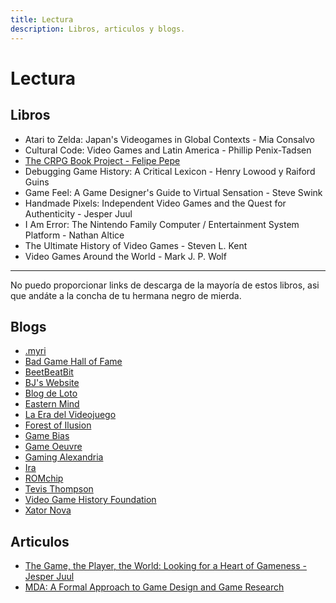 ```yaml
---
title: Lectura
description: Libros, articulos y blogs.
---
```

# Lectura
  

## Libros
- Atari to Zelda: Japan's Videogames in Global Contexts - Mia Consalvo
- Cultural Code: Video Games and Latin America - Phillip Penix-Tadsen 
- [The CRPG Book Project - Felipe Pepe](https://crpgbook.wordpress.com/)
- Debugging Game History: A Critical Lexicon -  Henry Lowood y Raiford Guins
- Game Feel: A Game Designer's Guide to Virtual Sensation - Steve Swink 
- Handmade Pixels: Independent Video Games and the Quest for Authenticity - Jesper Juul
- I Am Error: The Nintendo Family Computer / Entertainment System Platform - Nathan Altice
- The Ultimate History of Video Games - Steven L. Kent
- Video Games Around the World - Mark J. P. Wolf 


- - -
No puedo proporcionar links de descarga de la mayoría de estos libros, asi que andáte a la concha de tu hermana negro de mierda.

## Blogs

- [.myri](https://imaginarysong.medium.com/)
- [Bad Game Hall of Fame](https://www.badgamehalloffame.com/)
- [BeetBeatBit](https://beetbeatbit.blogspot.com/)
- [BJ's Website](https://beedge.neocities.org/)
- [Blog de Loto](https://lablogdeloto.wordpress.com/)
- [Eastern Mind](https://easternmind.tumblr.com/)
- [La Era del Videojuego](https://laeradelvideojuego.wordpress.com/)
- [Forest of Ilusion](https://forestillusion.com/)
- [Game Bias](https://gamebias.wordpress.com/)
- [Game Oeuvre](https://gameoeuvre.org/)
- [Gaming Alexandria](https://www.gamingalexandria.com/)
- [Ira](https://yosoyira.medium.com/)
- [ROMchip](https://romchip.org/index.php/romchip-journal/index)
- [Tevis Thompson](http://tevisthompson.com/)
- [Video Game History Foundation](https://gamehistory.org/blog/)
- [Xator Nova](https://xatornova.blogspot.com/)



## Articulos

- [The Game, the Player, the World: Looking for a Heart of Gameness - Jesper Juul](https://www.jesperjuul.net/text/gameplayerworld/)
- [MDA: A Formal Approach to Game Design and Game Research](https://users.cs.northwestern.edu/~hunicke/MDA.pdf)
